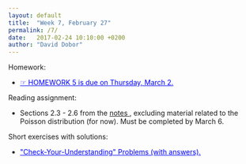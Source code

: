 ```yaml
---
layout: default
title:  "Week 7, February 27"
permalink: /7/
date:   2017-02-24 10:10:00 +0200
author: "David Dobor"
---
```


Homework:
<ul>
<li><a href="7/hwk05.pdf" style="color: blue">&#x261E; HOMEWORK 5  is due on Thursday, March 2. </a></li>
</ul>

Reading assignment:
<ul>
  <li>Sections 2.3 - 2.6 from the <a href="https://david-dobor.github.io/2033Fall16/TextBook.pdf#page=63">
            notes
        </a>, excluding material related to the Poisson distribution (for now). Must be completed by March 6.</li>
</ul>

Short exercises with solutions:
<ul>
  <li><a href="7/Unit4-DicrRV-CYU.pdf" style="color: blue">"Check-Your-Understanding" Problems (with answers).</a></li>
</ul>

